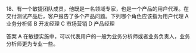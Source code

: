 18、有一个敏捷团队成员，他既是一名领域专家，也是一个产品的用户代理。在交付测试产品后，客户报告了多个产品问题。下列哪个角色应该指为用户代理
A 业务分析师 
B 开发经理 
C 市场营销 
D 产品经理

答案 A 在敏捷实施中，可以代表用户的一般为业务分析师或者业务负责人，业务分析师更为专业一些。